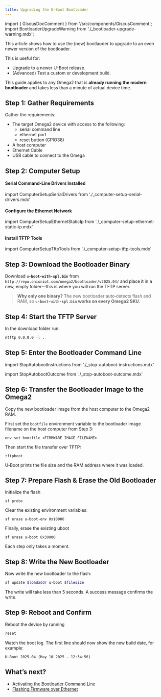 ```yaml
---
title: Upgrading the U-Boot Bootloader
---
```

import { GiscusDocComment } from '/src/components/GiscusComment';
import BootloaderUpgradeWarning from './_bootloader-upgrade-warning.mdx';

This article shows how to use the (new) bootlaoder to upgrade to an even newer version of the bootloader.

This is useful for:
- Upgrade to a newer U-Boot release.
- (Advanced) Test a custom or development build.

This guide applies to any Omega2 that is **already running the modern bootloader** and takes less than a minute of actual device time.

<BootloaderUpgradeWarning/>

<!-- TODO: add a section on how to tell if you're running the new bootloader -->

## Step 1: Gather Requirements

Gather the requirements:
- The target Omega2 device with access to the following:
    - serial command line
    - ethernet port
    - reset button (GPIO38)
- A host computer
- Ethernet Cable
- USB cable to connect to the Omega

## Step 2: Computer Setup

#### Serial Command‑Line Drivers Installed
import ComputerSetupSerialDrivers from './_computer-setup-serial-drivers.mdx'

<ComputerSetupSerialDrivers/>

#### Configure the Ethernet Network
import ComputerSetupEthernetStaticIp from './_computer-setup-ethernet-static-ip.mdx'

<ComputerSetupEthernetStaticIp/>

#### Install TFTP Tools
import ComputerSetupTftpTools from './_computer-setup-tftp-tools.mdx'

<ComputerSetupTftpTools/>

## Step 3: Download the Bootloader Binary
Download **`u-boot-with-spl.bin`** from `http://repo.onioniot.com/omega2/bootloader/v2025.04/` and place it in a new, empty folder—this is where you will run the TFTP server.

> **Why only one binary?**  The new bootloader auto‑detects flash and RAM, so **`u-boot-with-spl.bin` works on every Omega2 SKU**.

## Step 4: Start the TFTP Server
In the download folder run:

```bash
ntftp 0.0.0.0 -l .
```

## Step 5: Enter the Bootloader Command Line

import StopAutobootInstructions from './_stop-autoboot-instructions.mdx'

<StopAutobootInstructions/>

import StopAutobootOutcome from './_stop-autoboot-outcome.mdx'

<StopAutobootOutcome/>

## Step 6: Transfer the Bootloader Image to the Omega2

Copy the new bootloader image from the host computer to the Omega2 RAM.

First set the `bootfile` environment variable to the bootloader image filename on the host computer from Step 3:

```
env set bootfile <FIRMWARE IMAGE FILENAME>
```

Then start the file transfer over TFTP:

```
tftpboot
```

U‑Boot prints the file size and the RAM address where it was loaded.

## Step 7: Prepare Flash & Erase the Old Bootloader


<BootloaderUpgradeWarning/>

Initialize the flash:

```
sf probe
```

Clear the existing environment variables:
```
sf erase u-boot-env 0x10000 
```

Finally, erase the existing uboot
```
sf erase u-boot 0x30000
```

Each step only takes a moment.

## Step 8: Write the New Bootloader

Now write the new bootloader to the flash:

```bash
sf update $loadaddr u-boot $filesize
```

The write will take less than 5 seconds. A success message confirms the write.

## Step 9: Reboot and Confirm

Reboot the device by running 

```bash
reset
```
Watch the boot log. The first line should now show the new build date, for example:

```
U-Boot 2025.04 (May 10 2025 – 12:34:56)
```

## What’s next?
- [Activating the Bootloader Command Line](/bootloader/activating-bootloader-command-line)
- [Flashing Firmware over Ethernet](/bootloader/flashing-firmware-ethernet)

<GiscusDocComment />
